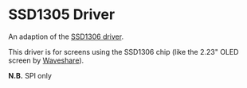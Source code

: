 # SSD1305 Driver

An adaption of the [SSD1306 driver](https://pkg.go.dev/tinygo.org/x/drivers@v0.20.0/ssd1306).

This driver is for screens using the SSD1306 chip (like the 2.23" OLED screen by [Waveshare](https://www.waveshare.com/wiki/2.23inch_OLED_HAT)).

**N.B.** SPI only